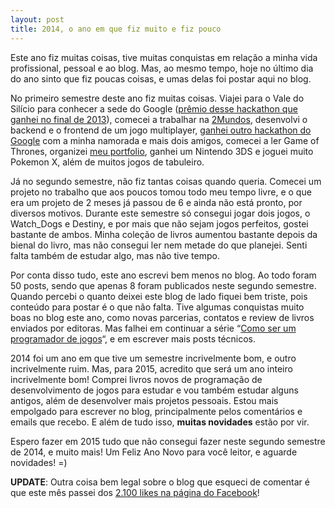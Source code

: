 ```yaml
---
layout: post
title: 2014, o ano em que fiz muito e fiz pouco
---
```


Este ano fiz muitas coisas, tive muitas conquistas em relação a minha vida profissional, pessoal e ao blog. Mas, ao mesmo tempo, hoje no último dia do ano sinto que fiz poucas coisas, e umas delas foi postar aqui no blog.

No primeiro semestre deste ano fiz muitas coisas. Viajei para o Vale do Silício para conhecer a sede do Google ([prêmio desse hackathon que ganhei no final de 2013](http://gamedeveloper.com.br/google-developer-bus-brasil/ "Google")), comecei a trabalhar na [2Mundos](http://2mundos.net "2Mundos"), desenvolvi o backend e o frontend de um jogo multiplayer, [ganhei outro hackathon do Google](http://blog.popupdesign.com.br/google-women-techmakers/ "Google") com a minha namorada e mais dois amigos, comecei a ler Game of Thrones, organizei [meu portfolio](http://cicanci.blunz.com/ "Portfolio"), ganhei um Nintendo 3DS e joguei muito Pokemon X, além de muitos jogos de tabuleiro.

Já no segundo semestre, não fiz tantas coisas quando queria. Comecei um projeto no trabalho que aos poucos tomou todo meu tempo livre, e o que era um projeto de 2 meses já passou de 6 e ainda não está pronto, por diversos motivos. Durante este semestre só consegui jogar dois jogos, o Watch_Dogs e Destiny, e por mais que não sejam jogos perfeitos, gostei bastante de ambos. Minha coleção de livros aumentou bastante depois da bienal do livro, mas não consegui ler nem metade do que planejei. Senti falta também de estudar algo, mas não tive tempo.

Por conta disso tudo, este ano escrevi bem menos no blog. Ao todo foram 50 posts, sendo que apenas 8 foram publicados neste segundo semestre. Quando percebi o quanto deixei este blog de lado fiquei bem triste, pois conteúdo para postar é o que não falta. Tive algumas conquistas muito boas no blog este ano, como novas parcerias, contatos e review de livros enviados por editoras. Mas falhei em continuar a série “[Como ser um programador de jogos](http://gamedeveloper.com.br/category/como-programar-jogos/ "Como começar")“, e em escrever mais posts técnicos.

2014 foi um ano em que tive um semestre incrivelmente bom, e outro incrivelmente ruim. Mas, para 2015, acredito que será um ano inteiro incrivelmente bom! Comprei livros novos de programação de desenvolvimento de jogos para estudar e vou também estudar alguns antigos, além de desenvolver mais projetos pessoais. Estou mais empolgado para escrever no blog, principalmente pelos comentários e emails que recebo. E além de tudo isso, **muitas novidades** estão por vir.

Espero fazer em 2015 tudo que não consegui fazer neste segundo semestre de 2014, e muito mais! Um Feliz Ano Novo para você leitor, e aguarde novidades! =)

**UPDATE**: Outra coisa bem legal sobre o blog que esqueci de comentar é que este mês passei dos [2.100 likes na página do Facebook](https://www.facebook.com/GameDeveloperBlog "Facebook")!
